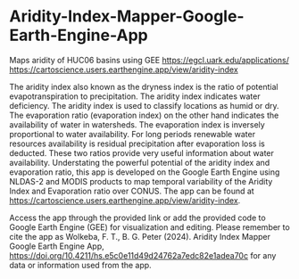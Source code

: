 # Aridity-Index-Mapper-Google-Earth-Engine-App
Maps aridity of HUC06 basins using GEE
https://egcl.uark.edu/applications/
https://cartoscience.users.earthengine.app/view/aridity-index

The aridity index also known as the dryness index is the ratio of potential evapotranspiration to precipitation. The aridity index indicates water deficiency. The aridity index is used to classify locations as humid or dry. The evaporation ratio (evaporation index) on the other hand indicates the availability of water in watersheds. The evaporation index is inversely proportional to water availability. For long periods renewable water resources availability is residual precipitation after evaporation loss is deducted. These two ratios provide very useful information about water availability. Understating the powerful potential of the aridity index and evaporation ratio, this app is developed on the Google Earth Engine using NLDAS-2 and MODIS products to map temporal variability of the Aridity Index and Evaporation ratio over CONUS. The app can be found at https://cartoscience.users.earthengine.app/view/aridity-index.

Access the app through the provided link or add the provided code to Google Earth Engine (GEE) for visualization and editing. Please remember to cite the app as Wolkeba, F. T., B. G. Peter (2024). Aridity Index Mapper Google Earth Engine App, https://doi.org/10.4211/hs.e5c0e11d49d24762a7edc82e1adea70c for any data or information used from the app.

